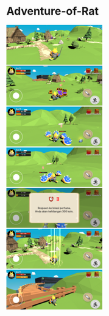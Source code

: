 # Adventure-of-Rat

<img src="https://github.com/wahyubudii/Adventure-of-Rat/blob/main/Screenshot/First.png" width="50%">
<img src="https://github.com/wahyubudii/Adventure-of-Rat/blob/main/Screenshot/Chest%20Enemy.png" width="50%">
<img src="https://github.com/wahyubudii/Adventure-of-Rat/blob/main/Screenshot/Turtle%20Enemy.png" width="50%">
<img src="https://github.com/wahyubudii/Adventure-of-Rat/blob/main/Screenshot/Turtle%20Enemy%202.png" width="50%">
<img src="https://github.com/wahyubudii/Adventure-of-Rat/blob/main/Screenshot/Died.png" width="50%">
<img src="https://github.com/wahyubudii/Adventure-of-Rat/blob/main/Screenshot/Revival.png" width="50%">
<img src="https://github.com/wahyubudii/Adventure-of-Rat/blob/main/Screenshot/Dungeon%20Bridge.png" width="50%">
